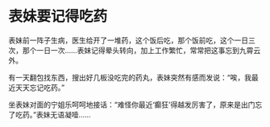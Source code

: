 # 表妹要记得吃药

表妹前一阵子生病，医生给开了一堆药，这个饭后吃，那个饭前吃，这个一日三次，那个一日一次……表妹记得晕头转向，加上工作繁忙，常常把这事忘到九霄云外。 

有一天翻包找东西，搜出好几板没吃完的药丸，表妹突然有感而发说：“唉，我最近天天忘记吃药。” 

坐表妹对面的宁姐乐呵呵地接话：“难怪你最近‘癫狂’得越发厉害了，原来是出门忘了吃药。”表妹无语凝噎……